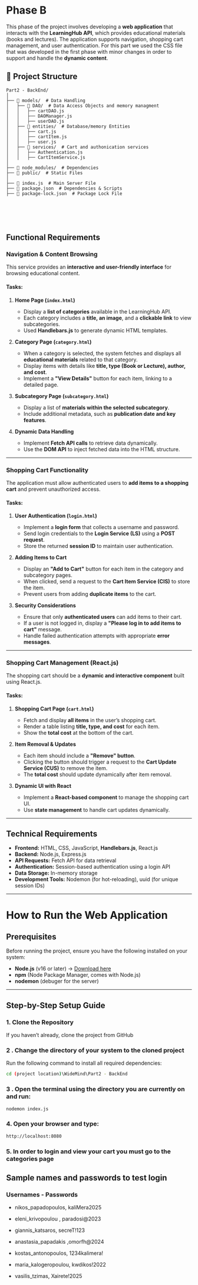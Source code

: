 
# **Phase B**

This phase of the project  involves developing a **web application** that interacts with the **LearningHub API**, which provides educational materials (books and lectures). The application  supports navigation, shopping cart management, and user authentication. For this part we used the CSS file that was developed in the first phase with minor changes in order to support and handle the **dynamic content**.


## 📁 Project Structure

```
Part2 - BackEnd/
│
├── 📂 models/  # Data Handling
│   ├── 📂 DAO/  # Data Access Objects and memory managment
│   │   ├── cartDAO.js
│   │   ├── DAOManager.js
│   │   ├── userDAO.js
│   ├── 📂 entities/  # Database/memory Entities
│   │   ├── cart.js
│   │   ├── cartItem.js
│   │   ├── user.js
│   ├── 📂 services/  # Cart and authonication services
│   │   ├── Authentication.js
│   │   ├── CartItemService.js
│
├── 📂 node_modules/  # Dependencies
├── 📂 public/  # Static Files
│
├── 📄 index.js  # Main Server File
├── 📄 package.json  # Dependencies & Scripts
├── 📄 package-lock.json  # Package Lock File






```


##  Functional Requirements

###  **Navigation & Content Browsing**

This  service  provides an **interactive and user-friendly interface** for browsing educational content.

#### **Tasks:**  
1. **Home Page (`index.html`)**  
   - Display a **list of categories** available in the LearningHub API.  
   - Each category  includes a **title, an image**, and a **clickable link** to view subcategories.  
   - Used **Handlebars.js** to generate dynamic HTML templates.  

2. **Category Page (`category.html`)**  
   - When a category is selected, the system fetches and displays all **educational materials** related to that category.  
   - Display items with details like **title, type (Book or Lecture), author, and cost**.  
   - Implement a **"View Details"** button for each item, linking to a detailed page.  

3. **Subcategory Page (`subcategory.html`)**  
   - Display a list of **materials within the selected subcategory**.  
   - Include additional metadata, such as **publication date and key features**.  

4. **Dynamic Data Handling**  
   - Implement **Fetch API calls** to retrieve data dynamically.  
   - Use the **DOM API** to inject fetched data into the HTML structure.  

---

###   Shopping Cart Functionality  
The application must allow authenticated users to **add items to a shopping cart** and prevent unauthorized access.  

#### **Tasks:**  
1. **User Authentication (`login.html`)**  
   - Implement a **login form** that collects a username and password.  
   - Send login credentials to the **Login Service (LS)** using a **POST request**.  
   - Store the returned **session ID** to maintain user authentication.  

2. **Adding Items to Cart**  
   - Display an **"Add to Cart"** button for each item in the category and subcategory pages.  
   - When clicked, send a request to the **Cart Item Service (CIS)** to store the item.  
   - Prevent users from adding **duplicate items** to the cart.  

3. **Security Considerations**  
   - Ensure that only **authenticated users** can add items to their cart.  
   - If a user is not logged in, display a **"Please log in to add items to cart"** message.  
   - Handle failed authentication attempts with appropriate **error messages**.  

---

###  Shopping Cart Management (React.js) 
The shopping cart should be a **dynamic and interactive component** built using React.js.  

#### **Tasks:**  
1. **Shopping Cart Page (`cart.html`)**  
   - Fetch and display **all items** in the user’s shopping cart.  
   - Render a table listing **title, type, and cost** for each item.  
   - Show the **total cost** at the bottom of the cart.  

2. **Item Removal & Updates**  
   - Each item should include a **"Remove" button**.  
   - Clicking the button should trigger a request to the **Cart Update Service (CUS)** to remove the item.  
   - The **total cost** should update dynamically after item removal.  

3. **Dynamic UI with React**  
   - Implement a **React-based component** to manage the shopping cart UI.  
   - Use **state management** to handle cart updates dynamically.  

---

##  Technical Requirements  
- **Frontend:** HTML, CSS, JavaScript, **Handlebars.js**, React.js  
- **Backend:** Node.js, Express.js  
- **API Requests:** Fetch API for data retrieval  
- **Authentication:** Session-based authentication using a login API  
- **Data Storage:** In-memory storage 
- **Development Tools:** Nodemon (for hot-reloading), uuid (for unique session IDs)  

---

#  How to Run the Web Application  

##  Prerequisites  
Before running the project, ensure you have the following installed on your system:  

- **Node.js** (v16 or later) → [Download here](https://nodejs.org/)  
- **npm** (Node Package Manager, comes with Node.js)  
- **nodemon** (debuger for the server)
  

---

##  Step-by-Step Setup  Guide

### 1. Clone the Repository  
If you haven’t already, clone the project from GitHub

### 2 . Change the directory of your system to the cloned project 

Run the following command to install all required dependencies:
```bash
cd (project location)\WideMind\Part2 - BackEnd

```

### 3 . Open the terminal using the directory you are currently on and run:
```bash
nodemon index.js
```
### 4. Open your browser and type:
```bash
http://localhost:8080
```
### 5. In order to login and view your cart you must go to the categories page

## Sample names and passwords to test login

### Usernames - Passwords

* nikos_papadopoulos, kaliMera2025

* eleni_krivopoulou , paradosi@2023

* giannis_katsaros, secreT!123

* anastasia_papadakis ,omorfh@2024

* kostas_antonopoulos, 1234kalimera!

* maria_kalogeropoulou, kwdikos!2022

* vasilis_tzimas, Xairete!2025

